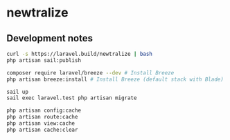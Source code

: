 # newtralize

## Development notes
```bash
curl -s https://laravel.build/newtralize | bash
php artisan sail:publish
```

```bash
composer require laravel/breeze --dev # Install Breeze
php artisan breeze:install # Install Breeze (default stack with Blade)
```


```bash
sail up
sail exec laravel.test php artisan migrate
```

```bash
php artisan config:cache
php artisan route:cache
php artisan view:cache
php artisan cache:clear
```
